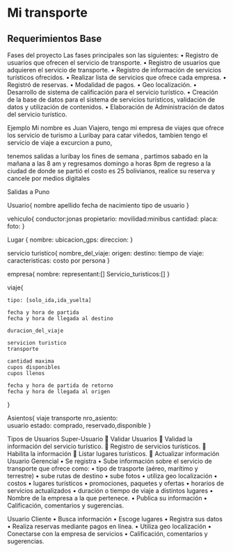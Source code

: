 # Mi transporte 

## Requerimientos Base
Fases del proyecto 
Las fases principales son las siguientes:
•	Registro de usuarios que ofrecen el servicio de transporte.
•	Registro de usuarios que adquieren el servicio de transporte. 
•	Registro de información de servicios turísticos  ofrecidos.
•	Realizar lista de servicios que ofrece cada empresa.
•	Registró de reservas.
•	Modalidad de pagos.
•	Geo localización.
•	Desarrollo de sistema de calificación para el servicio turístico.
•	Creación de la base de datos para el sistema de servicios turísticos, validación de datos y utilización de contenidos.
•	Elaboración de Administración de datos del servicio turístico.



Ejemplo 
Mi nombre es Juan Viajero, tengo mi empresa de viajes que ofrece los servicio de turismo a Luribay para catar viñedos,
tambien tengo el servicio de viaje  a excurcion a puno, 

tenemos salidas a luribay  los fines de semana , partimos sabado en la mañana a las 8 am y regresamos domingo a horas 8pm de regreso a  la ciudad de donde se partió el costo es 25 bolivianos, realice su reserva y cancele por medios digitales

Salidas a Puno




Usuario{
    nombre
    apellido
    fecha de nacimiento
    tipo de usuario
}

vehiculo{
    conductor:jonas
    propietario:
    movilidad:minibus
    cantidad:
    placa:
    foto:
}

Lugar {
    nombre:
    ubicacion_gps:
    direccion:
}

servicio turistico{
    nombre_del_viaje:
    origen:
    destino:
    tiempo de viaje:
    caracteristicas:
    costo por persona
}

empresa{
    nombre:
    representant:[]
    Servicio_turisticos:[]
}

viaje{

    tipo: [solo_ida,ida_yuelta]

    fecha y hora de partida
    fecha y hora de llegada al destino

    duracion_del_viaje

    servicion turistico
    transporte

    cantidad maxima
    cupos disponibles
    cupos llenos

    fecha y hora de partida de retorno
    fecha y hora de llegada al origen  
}


Asientos{
    viaje
    transporte
    nro_asiento:    
    usuario
    estado: comprado, reservado,disponible
}


Tipos de Usuarios 
Super-Usuario 
	Validar Usuarios
	Validad la información del servicio turístico.
	Registro de servicios turísticos.
	Habilita la información
	Listar lugares turísticos.
	Actualizar información
Usuario Gerencial
•	Se registra 
•	Sube información sobre el servicio de transporte que ofrece como:
•	tipo de trasporte (aéreo, marítimo y terrestre)
•	sube rutas de destino 
•	sube fotos
•	utiliza geo localización
•	costos
•	lugares turísticos 
•	promociones, paquetes y ofertas
•	horarios de servicios actualizados
•	 duración o tiempo de viaje a distintos lugares
•	Nombre de la empresa a la que pertenece.
•	Publica su información
•	Calificación, comentarios y sugerencias. 

Usuario Cliente 
•	Busca información
•	Escoge lugares
•	Registra sus datos
•	Realiza reservas mediante pagos en línea.
•	Utiliza geo localización
•	Conectarse con la empresa de servicios
•	Calificación, comentarios y sugerencias.

